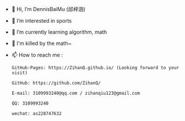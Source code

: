 - 👋 Hi, I’m DennisBaiMu (邱梓涵)
- 👀 I’m interested in sports
- 🌱 I’m currently learning algorithm, math
- 💞️ I'm killed by the math~
- 📫 How to reach me :

      GitHub-Pages: https://ZihanQ.github.io/ (Looking forward to your visit)

      GitHub: https://github.com/ZihanQ/

      E-mail: 3109993240@qq.com / zihanqiu123@gmail.com
      
      QQ: 3109993240

      wechat: as228747632

<!---
ZihanQ/ZihanQ is a ✨ special ✨ repository because its `README.md` (this file) appears on your GitHub profile.
You can click the Preview link to take a look at your changes.
--->
